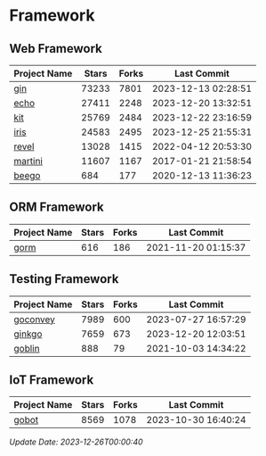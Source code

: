 # Framework

## Web Framework
| Project Name | Stars | Forks | Last Commit |
| ------------ | ----- | ----- | ----------- |
| [gin](https://github.com/gin-gonic/gin) | 73233 | 7801 | 2023-12-13 02:28:51 |
| [echo](https://github.com/labstack/echo) | 27411 | 2248 | 2023-12-20 13:32:51 |
| [kit](https://github.com/go-kit/kit) | 25769 | 2484 | 2023-12-22 23:16:59 |
| [iris](https://github.com/kataras/iris) | 24583 | 2495 | 2023-12-25 21:55:31 |
| [revel](https://github.com/revel/revel) | 13028 | 1415 | 2022-04-12 20:53:30 |
| [martini](https://github.com/go-martini/martini) | 11607 | 1167 | 2017-01-21 21:58:54 |
| [beego](https://github.com/astaxie/beego) | 684 | 177 | 2020-12-13 11:36:23 |

## ORM Framework
| Project Name | Stars | Forks | Last Commit |
| ------------ | ----- | ----- | ----------- |
| [gorm](https://github.com/jinzhu/gorm) | 616 | 186 | 2021-11-20 01:15:37 |

## Testing Framework
| Project Name | Stars | Forks | Last Commit |
| ------------ | ----- | ----- | ----------- |
| [goconvey](https://github.com/smartystreets/goconvey) | 7989 | 600 | 2023-07-27 16:57:29 |
| [ginkgo](https://github.com/onsi/ginkgo) | 7659 | 673 | 2023-12-20 12:03:51 |
| [goblin](https://github.com/franela/goblin) | 888 | 79 | 2021-10-03 14:34:22 |

## IoT Framework
| Project Name | Stars | Forks | Last Commit |
| ------------ | ----- | ----- | ----------- |
| [gobot](https://github.com/hybridgroup/gobot) | 8569 | 1078 | 2023-10-30 16:40:24 |

*Update Date: 2023-12-26T00:00:40*